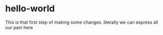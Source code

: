 # hello-world
This is that first step of making some changes.
literally we can express all our pain here
